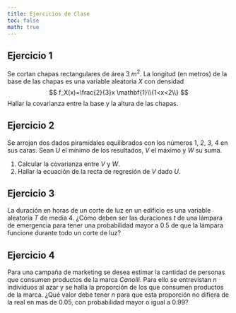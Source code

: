 ```yaml
---
title: Ejercicios de Clase
toc: false
math: true
---
```


## Ejercicio 1

Se cortan chapas rectangulares de área $3$ $m^2$. La longitud (en metros) de la base de las chapas es una variable aleatoria $X$ con densidad
$$
f_X(x)=\frac{2}{3}x \mathbf{1}\\{1<x<2\\}
$$
Hallar la covarianza entre la base y la altura de las chapas.

## Ejercicio 2

Se arrojan dos dados piramidales equilibrados con los números 1, 2, 3, 4 en sus caras. Sean $U$ el mínimo de los resultados, $V$ el máximo y $W$ su suma.

1. Calcular la covarianza entre $V$ y $W$.
2. Hallar la ecuación de la recta de regresión de $V$ dado $U$.

## Ejercicio 3

La duración en horas de un corte de luz en un edificio es una variable aleatoria $T$ de media 4. ¿Cómo deben ser las duraciones $t$ de una lámpara de emergencia para tener una probabilidad mayor a $0.5$ de que la lámpara funcione durante todo un corte de luz?

## Ejercicio 4

Para una campaña de marketing se desea estimar la cantidad de personas que consumen productos de la marca *Canolli*. Para ello se entrevistan $n$ individuos al azar y se halla la proporción de los que consumen  productos de la marca. ¿Qué valor debe tener $n$ para que esta proporción no difiera de la real en mas de 0.05, con probabilidad mayor o igual a 0.99?
